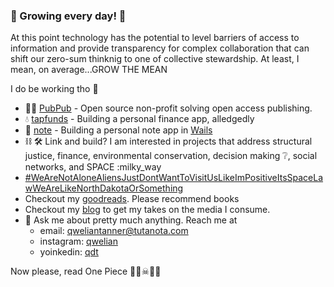 ### :seedling: Growing every day! :seedling:

At this point technology has the potential to level barriers of access to information and provide transparency for complex collaboration that can shift our zero-sum thinknig to one of collective stewardship. At least, I mean, on average...GROW THE MEAN

I do be working tho :eyes:

- 🙆🏿 [PubPub](https://www.pubpub.org/) - Open source non-profit solving open access publishing.
- :droplet: [tapfunds](https://github.com/tapfunds) - Building a personal finance app, alledgedly
- 📜 [note](https://github.com/qweliant/note) - Building a personal note app in [Wails](https://wails.io/)
- ⛓ 🛠 Link and build? I am interested in projects that address structural justice, finance, environmental conservation, decision making :grey_question:, social networks, and SPACE :milky_way
-   [#WeAreNotAloneAliensJustDontWantToVisitUsLikeImPositiveItsSpaceLawWeAreLikeNorthDakotaOrSomething]()
-  Checkout my [goodreads](https://www.goodreads.com/review/list/96621682-qwelian-tanner?shelf=currently-reading). Please recommend books 
-  Checkout my [blog](https://www.qwelian.com) to get my takes on the media I consume. 
- 💬 Ask me about pretty much anything. Reach me at
  -   email: <qweliantanner@tutanota.com>
  -   instagram: [qwelian](https://www.instagram.com/qwelian/)
  -   yoinkedin: [qdt](https://www.linkedin.com/in/qdt/)



Now please, read One Piece 👒🍖☠︎︎🏴‍☠
